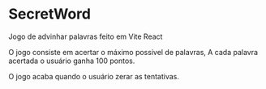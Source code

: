 # SecretWord
Jogo de advinhar palavras feito em Vite React


O jogo consiste em acertar o máximo possivel de palavras, A cada palavra acertada o usuário ganha 100 pontos.

O jogo acaba quando o usuário zerar as tentativas.

